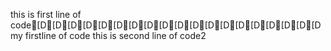 this is first line of code[D[D[D[D[D[D[D[D[D[D[D[D[D[D[D[D[D[D[D my firstline of code
this is second line of code2
